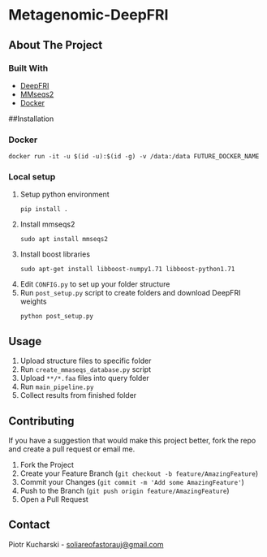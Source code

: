 # Metagenomic-DeepFRI

## About The Project

### Built With

* [DeepFRI](https://github.com/flatironinstitute/DeepFRI)
* [MMseqs2](https://github.com/soedinglab/MMseqs2)
* [Docker](https://www.docker.com/)

##Installation
### Docker
```
docker run -it -u $(id -u):$(id -g) -v /data:/data FUTURE_DOCKER_NAME
```

### Local setup
1. Setup python environment
    ```
    pip install .  
    ```
2. Install mmseqs2 
    ```
    sudo apt install mmseqs2
   ```
3. Install boost libraries
    ```
    sudo apt-get install libboost-numpy1.71 libboost-python1.71
   ```
4. Edit `CONFIG.py` to set up your folder structure
5. Run `post_setup.py` script to create folders and download DeepFRI weights
   ```
   python post_setup.py
   ```

## Usage

1. Upload structure files to specific folder
2. Run `create_mmaseqs_database.py` script
3. Upload `**/*.faa` files into query folder
4. Run `main_pipeline.py`
5. Collect results from finished folder

## Contributing

If you have a suggestion that would make this project better, fork the repo and create a pull request or email me.

1. Fork the Project
2. Create your Feature Branch (`git checkout -b feature/AmazingFeature`)
3. Commit your Changes (`git commit -m 'Add some AmazingFeature'`)
4. Push to the Branch (`git push origin feature/AmazingFeature`)
5. Open a Pull Request

## Contact

Piotr Kucharski - soliareofastorauj@gmail.com
